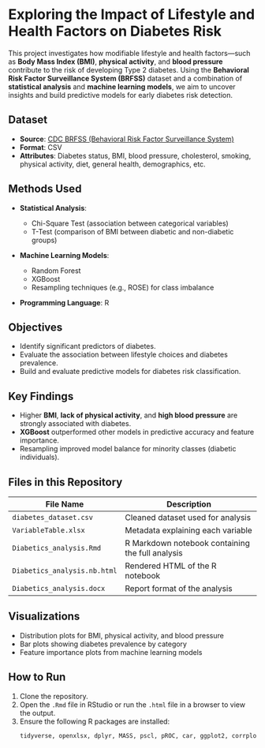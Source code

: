 # Exploring the Impact of Lifestyle and Health Factors on Diabetes Risk

This project investigates how modifiable lifestyle and health factors—such as **Body Mass Index (BMI)**, **physical activity**, and **blood pressure** contribute to the risk of developing Type 2 diabetes. Using the **Behavioral Risk Factor Surveillance System (BRFSS)** dataset and a combination of **statistical analysis** and **machine learning models**, we aim to uncover insights and build predictive models for early diabetes risk detection.

## Dataset

- **Source**: [CDC BRFSS (Behavioral Risk Factor Surveillance System)](https://www.cdc.gov/brfss/)
- **Format**: CSV
- **Attributes**: Diabetes status, BMI, blood pressure, cholesterol, smoking, physical activity, diet, general health, demographics, etc.

## Methods Used

- **Statistical Analysis**:  
  - Chi-Square Test (association between categorical variables)  
  - T-Test (comparison of BMI between diabetic and non-diabetic groups)

- **Machine Learning Models**:  
  - Random Forest  
  - XGBoost  
  - Resampling techniques (e.g., ROSE) for class imbalance

- **Programming Language**: R

## Objectives

- Identify significant predictors of diabetes.
- Evaluate the association between lifestyle choices and diabetes prevalence.
- Build and evaluate predictive models for diabetes risk classification.

## Key Findings

- Higher **BMI**, **lack of physical activity**, and **high blood pressure** are strongly associated with diabetes.
- **XGBoost** outperformed other models in predictive accuracy and feature importance.
- Resampling improved model balance for minority classes (diabetic individuals).

## Files in this Repository

| File Name                            | Description |
|-------------------------------------|-------------|
| `diabetes_dataset.csv`              | Cleaned dataset used for analysis |
| `VariableTable.xlsx`                | Metadata explaining each variable |
| `Diabetics_analysis.Rmd`            | R Markdown notebook containing the full analysis |
| `Diabetics_analysis.nb.html`        | Rendered HTML of the R notebook |
| `Diabetics_analysis.docx`           | Report format of the analysis |

## Visualizations

- Distribution plots for BMI, physical activity, and blood pressure
- Bar plots showing diabetes prevalence by category
- Feature importance plots from machine learning models

## How to Run

1. Clone the repository.
2. Open the `.Rmd` file in RStudio or run the `.html` file in a browser to view the output.
3. Ensure the following R packages are installed:
   ```r
   tidyverse, openxlsx, dplyr, MASS, pscl, pROC, car, ggplot2, corrplot
